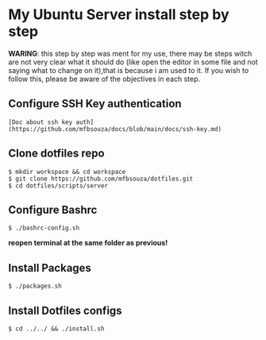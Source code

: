 # My Ubuntu Server install step by step

**WARING**: this step by step was ment for my use, there may be steps witch are not very clear what it should do (like open the editor in some file and not saying what to change on it),that is because i am used to it. If you wish to follow this, please be aware of the objectives in each step.

## Configure SSH Key authentication

	[Doc about ssh key auth](https://github.com/mfbsouza/docs/blob/main/docs/ssh-key.md)

## Clone dotfiles repo

	$ mkdir workspace && cd workspace
	$ git clone https://github.com/mfbsouza/dotfiles.git
	$ cd dotfiles/scripts/server

## Configure Bashrc

	$ ./bashrc-config.sh

**reopen terminal at the same folder as previous!**

## Install Packages

	$ ./packages.sh

## Install Dotfiles configs

	$ cd ../../ && ./install.sh

